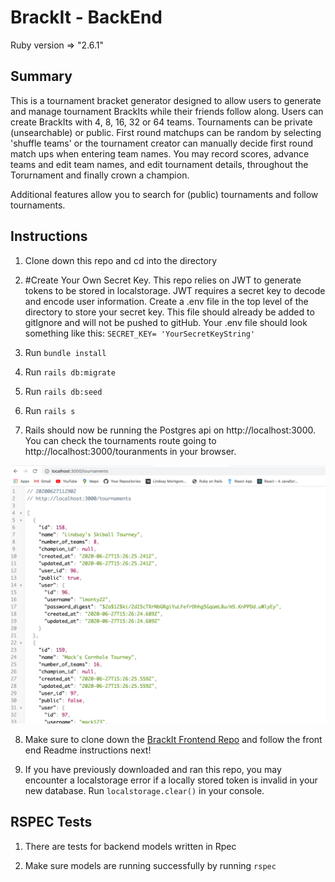 
# BrackIt - BackEnd

Ruby version => "2.6.1"

## Summary

This is a tournament bracket generator designed to allow users to generate and manage tournament BrackIts while their friends follow along. Users can create BrackIts with 4, 8, 16, 32 or 64 teams. Tournaments can be private (unsearchable) or public. First round matchups can be random by selecting 'shuffle teams' or the tournament creator can manually decide first round match ups when entering team names. You may record scores, advance teams and edit team names, and edit tournament details, throughout the Torurnament and finally crown a champion. 

Additional features allow you to search for (public) tournaments and follow tournaments. 

## Instructions

1. Clone down this repo and cd into the directory

2. #Create Your Own Secret Key.
    This repo relies on JWT to generate tokens to be stored in localstorage. JWT requires a secret key to decode and encode user information. Create a .env file in the top level of the directory to store your secret key. This file should already be added to gitIgnore and will not be pushed to gitHub. Your .env file should look something like this:
    `SECRET_KEY= 'YourSecretKeyString'`

3. Run 
`bundle install`

4. Run
`rails db:migrate`

5. Run
`rails db:seed`

6. Run
`rails s`

7. Rails should now be running the Postgres api on http://localhost:3000. You can check the tournaments route going to http://localhost:3000/touranments in your browser.

![alt tournaments route](tournaments.png)

8. Make sure to clone down the [BrackIt Frontend Repo](https://github.com/lmonty22/brackIt-front-end/) and follow the front end Readme instructions next! 

9. If you have previously downloaded and ran this repo, you may encounter a localstorage error if a locally stored token is invalid in your new database. Run `localstorage.clear()` in your console. 

## RSPEC Tests

1. There are tests for backend models written in Rpec

2. Make sure models are running successfully by running `rspec`

